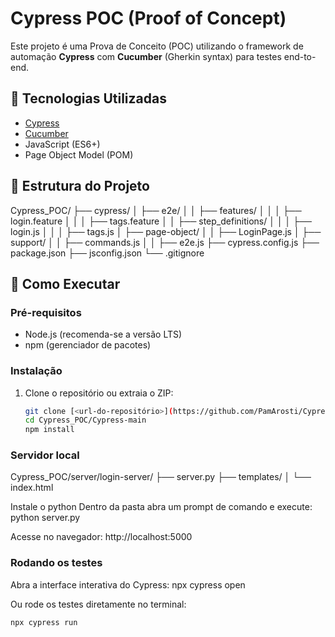 # Cypress POC (Proof of Concept)

Este projeto é uma Prova de Conceito (POC) utilizando o framework de automação **Cypress** com **Cucumber** (Gherkin syntax) para testes end-to-end.

## 🧪 Tecnologias Utilizadas

- [Cypress](https://www.cypress.io/)
- [Cucumber](https://github.com/TheBrainFamily/cypress-cucumber-preprocessor)
- JavaScript (ES6+)
- Page Object Model (POM)

## 📁 Estrutura do Projeto
Cypress_POC/
├── cypress/
│ ├── e2e/
│ │ ├── features/
│ │ │ ├── login.feature
│ │ │ ├── tags.feature
│ │ ├── step_definitions/
│ │ │ ├── login.js
│ │ │ ├── tags.js
│ ├── page-object/
│ │ ├── LoginPage.js
│ ├── support/
│ │ ├── commands.js
│ │ ├── e2e.js
├── cypress.config.js
├── package.json
├── jsconfig.json
└── .gitignore


## 🚀 Como Executar

### Pré-requisitos

- Node.js (recomenda-se a versão LTS)
- npm (gerenciador de pacotes)

### Instalação

1. Clone o repositório ou extraia o ZIP:
   ```bash
   git clone [<url-do-repositório>](https://github.com/PamArosti/Cypress/tree/main)
   cd Cypress_POC/Cypress-main
   npm install

### Servidor local
Cypress_POC/server/login-server/
├── server.py
├── templates/
│   └── index.html

Instale o python
Dentro da pasta abra um prompt de comando e execute:
    python server.py

Acesse no navegador: http://localhost:5000

### Rodando os testes
Abra a interface interativa do Cypress:
    npx cypress open

Ou rode os testes diretamente no terminal:

    npx cypress run



